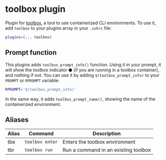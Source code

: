 # toolbox plugin
Plugin for [toolbox](https://containertoolbx.org), a tool to use containerized CLI environments.
To use it, add `toolbox` to your plugins array in your `.zshrc` file:
```zsh
plugins=(... toolbox)
```
## Prompt function
This plugins adds `toolbox_prompt_info()` function. Using it in your prompt, it will show the toolbox
indicator ⬢ (if you are running in a toolbox container), and nothing if not.
You can use it by adding `$(toolbox_prompt_info)` to your `PROMPT` or `RPROMPT` variable:
```zsh
RPROMPT='$(toolbox_prompt_info)'
```
In the same way, it adds `toolbox_prompt_name()`, showing the name of the containerized environment.
## Aliases
| Alias | Command         | Description                          |
| ----- | --------------- | ------------------------------------ |
| tbe   | `toolbox enter` | Enters the toolbox environment       |
| tbr   | `toolbox run`   | Run a command in an existing toolbox |
